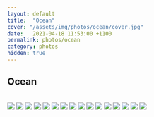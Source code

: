 ```yaml
---
layout: default
title:  "Ocean"
cover: "/assets/img/photos/ocean/cover.jpg"
date:   2021-04-18 11:53:00 +1100
permalink: photos/ocean
category: photos
hidden: true
---
```


## Ocean

<br>

<div class="photo-gallery">
  <img src="/assets/img/photos/ocean/1.jpg">
  <img src="/assets/img/photos/ocean/2.jpg">
  <img src="/assets/img/photos/ocean/3.jpg">
  <img src="/assets/img/photos/ocean/4.jpg">
  <img src="/assets/img/photos/ocean/5.jpg">
  <img src="/assets/img/photos/ocean/6.jpg">
  <img src="/assets/img/photos/ocean/7.jpg">
  <img src="/assets/img/photos/ocean/8.jpg">
  <img src="/assets/img/photos/ocean/9.jpg">
  <img src="/assets/img/photos/ocean/10.jpg">
  <img src="/assets/img/photos/ocean/11.jpg">
  <img src="/assets/img/photos/ocean/12.jpg">
  <img src="/assets/img/photos/ocean/13.jpg">
  <img src="/assets/img/photos/ocean/14.jpg">
  <img src="/assets/img/photos/ocean/15.jpg">
  <img src="/assets/img/photos/ocean/16.jpg">
</div>
